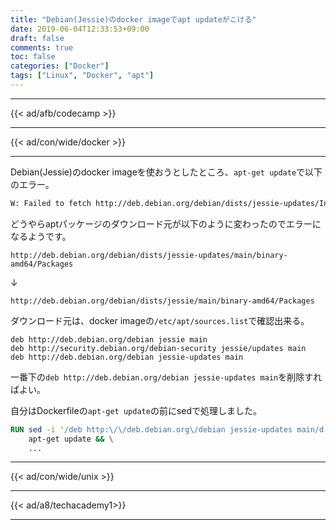 ```yaml
---
title: "Debian(Jessie)のdocker imageでapt updateがこける"
date: 2019-06-04T12:33:53+09:00
draft: false
comments: true
toc: false
categories: ["Docker"]
tags: ["Linux", "Docker", "apt"]
---
```


<!--more-->

---

{{< ad/afb/codecamp >}}

---

{{< ad/con/wide/docker >}}

---

Debian(Jessie)のdocker imageを使おうとしたところ、`apt-get update`で以下のエラー。

```sh
W: Failed to fetch http://deb.debian.org/debian/dists/jessie-updates/InRelease  Unable to find expected entry 'main/binary-amd64/Packages' in Release file (Wrong sources.list entry or malformed file)
```

どうやらaptパッケージのダウンロード元が以下のように変わったのでエラーになるようです。

`http://deb.debian.org/debian/dists/jessie-updates/main/binary-amd64/Packages`

↓

`http://deb.debian.org/debian/dists/jessie/main/binary-amd64/Packages`

ダウンロード元は、docker imageの`/etc/apt/sources.list`で確認出来る。

```source.list
deb http://deb.debian.org/debian jessie main
deb http://security.debian.org/debian-security jessie/updates main
deb http://deb.debian.org/debian jessie-updates main
```

一番下の`deb http://deb.debian.org/debian jessie-updates main`を削除すればよい。

自分はDockerfileの`apt-get update`の前にsedで処理しました。

```Dockerfile
RUN sed -i '/deb http:\/\/deb.debian.org\/debian jessie-updates main/d' /etc/apt/sources.list && \
    apt-get update && \
    ...
```

---

{{< ad/con/wide/unix >}}

---

{{< ad/a8/techacademy1>}}

---
